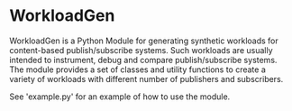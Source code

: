WorkloadGen
===========

WorkloadGen is a Python Module for generating synthetic workloads for
content-based publish/subscribe systems.  Such workloads are usually intended
to instrument,  debug and compare publish/subscribe systems. The module
provides a set of classes and utility functions to create a variety of
workloads with different number of publishers and subscribers. 

See 'example.py' for an example of how to use the module.
